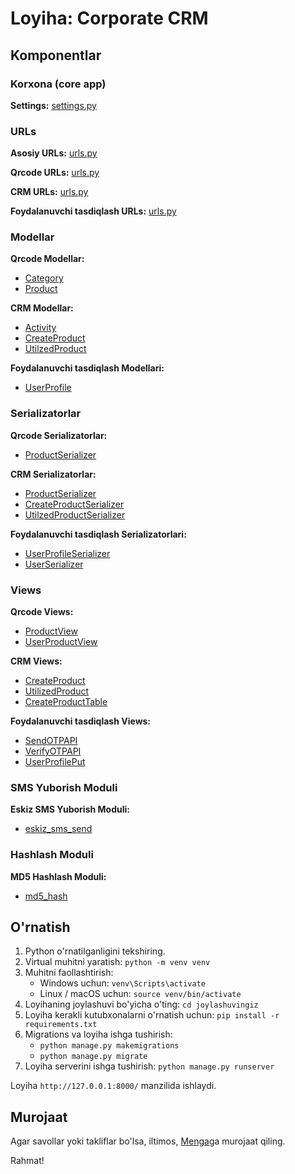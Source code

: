 # Loyiha: Corporate CRM

## Komponentlar

### Korxona (core app)

**Settings:** [settings.py](core/settings.py)

### URLs

**Asosiy URLs:** [urls.py](core/urls.py)

**Qrcode URLs:** [urls.py](qrcode/urls.py)

**CRM URLs:** [urls.py](crm/urls.py)

**Foydalanuvchi tasdiqlash URLs:** [urls.py](userverification/urls.py)

### Modellar

**Qrcode Modellar:**
- [Category](qrcode/models.py)
- [Product](qrcode/models.py)

**CRM Modellar:**
- [Activity](crm/models.py)
- [CreateProduct](crm/models.py)
- [UtilzedProduct](crm/models.py)

**Foydalanuvchi tasdiqlash Modellari:**
- [UserProfile](userverification/models.py)

### Serializatorlar

**Qrcode Serializatorlar:**
- [ProductSerializer](qrcode/serializer.py)

**CRM Serializatorlar:**
- [ProductSerializer](crm/serializer.py)
- [CreateProductSerializer](crm/serializer.py)
- [UtilzedProductSerializer](crm/serializer.py)

**Foydalanuvchi tasdiqlash Serializatorlari:**
- [UserProfileSerializer](userverification/serializer.py)
- [UserSerializer](userverification/serializer.py)

### Views

**Qrcode Views:**
- [ProductView](qrcode/views.py)
- [UserProductView](qrcode/views.py)

**CRM Views:**
- [CreateProduct](crm/views.py)
- [UtilizedProduct](crm/views.py)
- [CreateProductTable](crm/views.py)

**Foydalanuvchi tasdiqlash Views:**
- [SendOTPAPI](userverification/views.py)
- [VerifyOTPAPI](userverification/views.py)
- [UserProfilePut](userverification/views.py)

### SMS Yuborish Moduli

**Eskiz SMS Yuborish Moduli:**
- [eskiz_sms_send](eskiz_sms_send.py)

### Hashlash Moduli

**MD5 Hashlash Moduli:**
- [md5_hash](md5_hash.py)

## O'rnatish

1. Python o'rnatilganligini tekshiring.
2. Virtual muhitni yaratish: `python -m venv venv`
3. Muhitni faollashtirish: 
   - Windows uchun: `venv\Scripts\activate`
   - Linux / macOS uchun: `source venv/bin/activate`
4. Loyihaning joylashuvi bo'yicha o'ting: `cd joylashuvingiz`
5. Loyiha kerakli kutubxonalarni o'rnatish uchun: `pip install -r requirements.txt`
6. Migrations va loyiha ishga tushirish: 
   - `python manage.py makemigrations`
   - `python manage.py migrate`
7. Loyiha serverini ishga tushirish: `python manage.py runserver`

Loyiha `http://127.0.0.1:8000/` manzilida ishlaydi.

## Murojaat

Agar savollar yoki takliflar bo'lsa, iltimos, [Menga](https://t.me/U1_UXdesigner)ga murojaat qiling.

Rahmat!
